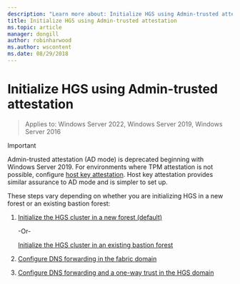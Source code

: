 ```yaml
---
description: "Learn more about: Initialize HGS using Admin-trusted attestation"
title: Initialize HGS using Admin-trusted attestation
ms.topic: article
manager: dongill
author: robinharwood
ms.author: wscontent
ms.date: 08/29/2018
---
```


# Initialize HGS using Admin-trusted attestation

>Applies to: Windows Server 2022, Windows Server 2019, Windows Server 2016

>[!IMPORTANT]
>Admin-trusted attestation (AD mode) is deprecated beginning with Windows Server 2019. For environments where TPM attestation is not possible, configure [host key attestation](guarded-fabric-initialize-hgs-key-mode.md). Host key attestation provides similar assurance to AD mode and is simpler to set up.


These steps vary depending on whether you are initializing HGS in a new forest or an existing bastion forest:

1. [Initialize the HGS cluster in a new forest (default)](guarded-fabric-initialize-hgs-ad-mode-default.md)

   -Or-

   [Initialize the HGS cluster in an existing bastion forest](guarded-fabric-initialize-hgs-ad-mode-bastion.md)

2. [Configure DNS forwarding in the fabric domain](guarded-fabric-configuring-fabric-dns.md)

3. [Configure DNS forwarding and a one-way trust in the HGS domain](guarded-fabric-configure-dns-forwarding-and-trust.md)



